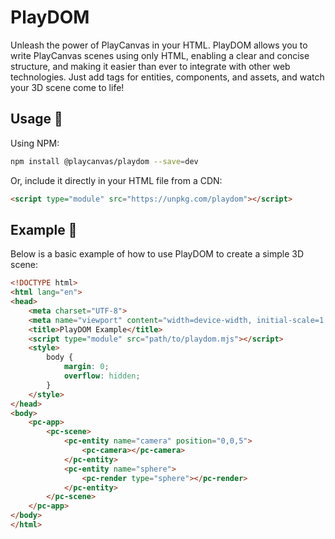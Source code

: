# PlayDOM

Unleash the power of PlayCanvas in your HTML. PlayDOM allows you to write PlayCanvas scenes using only HTML, enabling a clear and concise structure, and making it easier than ever to integrate with other web technologies. Just add tags for entities, components, and assets, and watch your 3D scene come to life!

## Usage 🚧

Using NPM:

```bash
npm install @playcanvas/playdom --save=dev
```

Or, include it directly in your HTML file from a CDN:

```html
<script type="module" src="https://unpkg.com/playdom"></script>
```

## Example 📖

Below is a basic example of how to use PlayDOM to create a simple 3D scene:

```html
<!DOCTYPE html>
<html lang="en">
<head>
    <meta charset="UTF-8">
    <meta name="viewport" content="width=device-width, initial-scale=1.0">
    <title>PlayDOM Example</title>
    <script type="module" src="path/to/playdom.mjs"></script>
    <style>
        body {
            margin: 0;
            overflow: hidden;
        }
    </style>
</head>
<body>
    <pc-app>
        <pc-scene>
            <pc-entity name="camera" position="0,0,5">
                <pc-camera></pc-camera>
            </pc-entity>
            <pc-entity name="sphere">
                <pc-render type="sphere"></pc-render>
            </pc-entity>
        </pc-scene>
    </pc-app>
</body>
</html>
```
